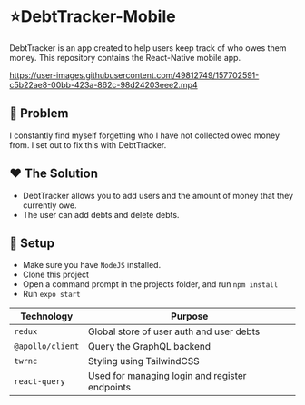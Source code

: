 # ⭐DebtTracker-Mobile

DebtTracker is an app created to help users keep track of who owes them money. This repository contains the React-Native mobile app.

https://user-images.githubusercontent.com/49812749/157702591-c5b22ae8-00bb-423a-862c-98d24203eee2.mp4


## 🚀 Problem
I constantly find myself forgetting who I have not collected owed money from. I set out to fix this with DebtTracker. 


## ❤️ The Solution
- DebtTracker allows you to add users and the amount of money that they currently owe. 
- The user can add debts and delete debts.


## 🔨 Setup
- Make sure you have `NodeJS` installed.
- Clone this project
- Open a command prompt in the projects folder, and run `npm install`
- Run `expo start`

| Technology | Purpose |
| -- | -- |
|`redux` | Global store of user auth and user debts |
| `@apollo/client` | Query the GraphQL backend | 
| `twrnc` | Styling using TailwindCSS | 
| `react-query` | Used for managing login and register endpoints |
